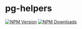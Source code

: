 # pg-helpers

[![NPM Version][npm-image]][npm-url]
[![NPM Downloads][downloads-image]][downloads-url]

[downloads-image]: https://img.shields.io/npm/dm/@oly_op/pg-helpers.svg
[downloads-url]: https://npmjs.org/package/@oly_op/pg-helpers
[npm-image]: https://img.shields.io/npm/v/@oly_op/pg-helpers.svg
[npm-url]: https://npmjs.org/package/@oly_op/pg-helpers